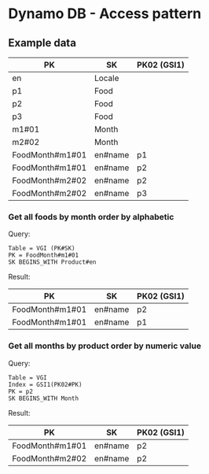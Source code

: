 # Dynamo DB - Access pattern

## Example data
| PK                | SK                    | PK02 (GSI1)   |
| ----------------- | --------------------- | ------------- |
| en                | Locale                |               |
| p1                | Food                  |               |
| p2                | Food                  |               |
| p3                | Food                  |               |
| m1#01             | Month                 |               |
| m2#02             | Month                 |               |
| FoodMonth#m1#01   | en#name               | p1            |
| FoodMonth#m1#01   | en#name               | p2            |
| FoodMonth#m2#02   | en#name               | p2            |
| FoodMonth#m2#02   | en#name               | p3            | 

### Get all foods by month order by alphabetic

Query:  
````text
Table = VGI (PK#SK)
PK = FoodMonth#m1#01
SK BEGINS_WITH Product#en 
```` 

Result:  

| PK                | SK                    | PK02 (GSI1)   |  
| ----------------- | --------------------- | ------------- |  
| FoodMonth#m1#01   | en#name               | p2            |  
| FoodMonth#m1#01   | en#name               | p1            |  


### Get all months by product order by numeric value
Query:
````text
Table = VGI
Index = GSI1(PK02#PK)
PK = p2
SK BEGINS_WITH Month
```` 
Result:

| PK                | SK                    | PK02 (GSI1)   |  
| ----------------- | --------------------- | ------------- | 
| FoodMonth#m1#01   | en#name               | p2            |
| FoodMonth#m2#02   | en#name               | p2            |
